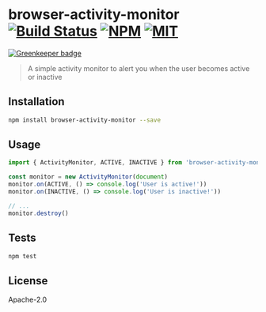 # browser-activity-monitor [![Build Status](https://img.shields.io/circleci/project/bcherny/browser-activity-monitor.svg?branch=master&style=flat-square)](https://circleci.com/gh/bcherny/browser-activity-monitor) [![NPM](https://img.shields.io/npm/v/browser-activity-monitor.svg?style=flat-square)](https://www.npmjs.com/package/browser-activity-monitor) [![MIT](https://img.shields.io/npm/l/browser-activity-monitor.svg?style=flat-square)](https://opensource.org/licenses/MIT)

[![Greenkeeper badge](https://badges.greenkeeper.io/coatue-oss/browser-activity-monitor.svg)](https://greenkeeper.io/)

> A simple activity monitor to alert you when the user becomes active or inactive

## Installation

```sh
npm install browser-activity-monitor --save
```

## Usage

```js
import { ActivityMonitor, ACTIVE, INACTIVE } from 'browser-activity-monitor'

const monitor = new ActivityMonitor(document)
monitor.on(ACTIVE, () => console.log('User is active!'))
monitor.on(INACTIVE, () => console.log('User is inactive!'))

// ...
monitor.destroy()
```

## Tests

```sh
npm test
```

## License

Apache-2.0